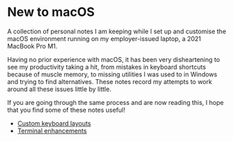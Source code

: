 # New to macOS

A collection of personal notes I am keeping while I set up and customise the macOS environment running on my employer-issued laptop, a 2021 MacBook Pro M1.

Having no prior experience with macOS, it has been very disheartening to see my productivity taking a hit, from mistakes in keyboard shortcuts because of muscle memory, to missing utilities I was used to in Windows and trying to find alternatives. These notes record my attempts to work around all these issues little by little.

If you are going through the same process and are now reading this, I hope that you find some of these notes useful!

- [Custom keyboard layouts](https://github.com/alexg-kainos/new-to-mac-os/tree/master/custom_keyboard_layouts)
- [Terminal enhancements](https://github.com/alexg-kainos/new-to-mac-os/tree/master/terminal)
